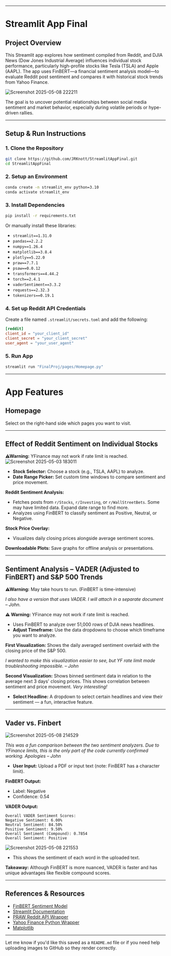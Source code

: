 
---

# Streamlit App Final

## Project Overview

This Streamlit app explores how sentiment compiled from Reddit, and DJIA News (Dow Jones Industrial Average) influences individual stock performance, particularly high-profile stocks like Tesla (TSLA) and Apple (AAPL). The app uses FinBERT—a financial sentiment analysis model—to evaluate Reddit post sentiment and compares it with historical stock trends from Yahoo Finance.


![Screenshot 2025-05-08 222211](https://github.com/user-attachments/assets/a4de4fc0-50c5-4dad-9c63-5e02e73802dd)



The goal is to uncover potential relationships between social media sentiment and market behavior, especially during volatile periods or hype-driven rallies.


---

## Setup & Run Instructions

### 1. Clone the Repository

```bash
git clone https://github.com/JRKnott/StreamlitAppFinal.git
cd StreamlitAppFinal
```

### 2. Setup an Environment

```bash
conda create -n streamlit_env python=3.10
conda activate streamlit_env
```

### 3. Install Dependencies

```bash
pip install -r requirements.txt
```

Or manually install these libraries:

* `streamlit==1.31.0`
* `pandas==2.2.2`
* `numpy==1.26.4`
* `matplotlib==3.8.4`
* `plotly==5.22.0`
* `praw==7.7.1`
* `psaw==0.0.12`
* `transformers==4.44.2`
* `torch==2.4.1`
* `vaderSentiment==3.3.2`
* `requests==2.32.3`
* `tokenizers==0.19.1`

### 4. Set up Reddit API Credentials

Create a file named `.streamlit/secrets.toml` and add the following:

```toml
[reddit]
client_id = "your_client_id"
client_secret = "your_client_secret"
user_agent = "your_user_agent"
```

### 5. Run App

```bash
streamlit run "FinalProj/pages/Homepage.py"
```

---

# App Features

## Homepage

Select on the right-hand side which pages you want to visit.

---

## Effect of Reddit Sentiment on Individual Stocks

**⚠Warning:** YFinance may not work if rate limit is reached.
![Screenshot 2025-05-03 183011](https://github.com/user-attachments/assets/50ab2e1b-049d-48a2-9e8f-4ad09a5bb984)
* **Stock Selector:** Choose a stock (e.g., TSLA, AAPL) to analyze.
* **Date Range Picker:** Set custom time windows to compare sentiment and price movement.

**Reddit Sentiment Analysis:**

* Fetches posts from `r/Stocks`, `r/Investing`, or `r/WallStreetBets`. Some may have limited data. Expand date range to find more.
* Analyzes using FinBERT to classify sentiment as Positive, Neutral, or Negative.

**Stock Price Overlay:**

* Visualizes daily closing prices alongside average sentiment scores.

**Downloadable Plots:** Save graphs for offline analysis or presentations.

---

## Sentiment Analysis – VADER (Adjusted to FinBERT) and S\&P 500 Trends

**⚠Warning:** May take hours to run. (FinBERT is time-intensive)

*I also have a version that uses VADER. I will attach in a separate document – John.*

**⚠️ Warning:** YFinance may not work if rate limit is reached.

* Uses FinBERT to analyze over 51,000 rows of DJIA news headlines.
* **Adjust Timeframe:** Use the data dropdowns to choose which timeframe you want to analyze.

**First Visualization:** Shows the daily averaged sentiment overlaid with the closing price of the S\&P 500.



*I wanted to make this visualization easier to see, but YF rate limit made troubleshooting impossible. – John*

**Second Visualization:** Shows binned sentiment data in relation to the average next 3 days' closing prices. This shows correlation between sentiment and price movement. *Very interesting!*

* **Select Headline:** A dropdown to select certain headlines and view their sentiment — a fun, interactive feature.

---

## Vader vs. Finbert

![Screenshot 2025-05-08 214529](https://github.com/user-attachments/assets/a0661753-d602-4605-8575-d7cf246dc3ed)


*This was a fun comparison between the two sentiment analyzers. Due to YFinance limits, this is the only part of the code currently confirmed working. Apologies – John*

* **User Input:** Upload a PDF or input text (note: FinBERT has a character limit).

**FinBERT Output:**

* Label: Negative
* Confidence: 0.54

**VADER Output:**

```
Overall VADER Sentiment Scores:
Negative Sentiment: 6.00%
Neutral Sentiment: 84.50%
Positive Sentiment: 9.50%
Overall Sentiment (Compound): 0.7854
Overall Sentiment: Positive
```

![Screenshot 2025-05-08 221553](https://github.com/user-attachments/assets/0b805141-55a5-41a3-bb59-ad3b82681e5b)

* This shows the sentiment of each word in the uploaded text.



**Takeaway:** Although FinBERT is more nuanced, VADER is faster and has unique advantages like flexible compound scores.

---

## References & Resources

* [FinBERT Sentiment Model](https://huggingface.co/ProsusAI/finbert)
* [Streamlit Documentation](https://docs.streamlit.io/)
* [PRAW Reddit API Wrapper](https://praw.readthedocs.io/en/stable/)
* [Yahoo Finance Python Wrapper](https://pypi.org/project/yfinance/)
* [Matplotlib](https://matplotlib.org/)

---

Let me know if you'd like this saved as a `README.md` file or if you need help uploading images to GitHub so they render correctly.











